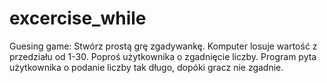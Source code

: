# excercise_while

Guesing game: 
Stwórz prostą grę zgadywankę. Komputer losuje wartość z przedziału od 1-30. 
Poproś użytkownika o zgadnięcie liczby. 
Program pyta użytkownika o podanie liczby tak długo, dopóki gracz nie zgadnie.
